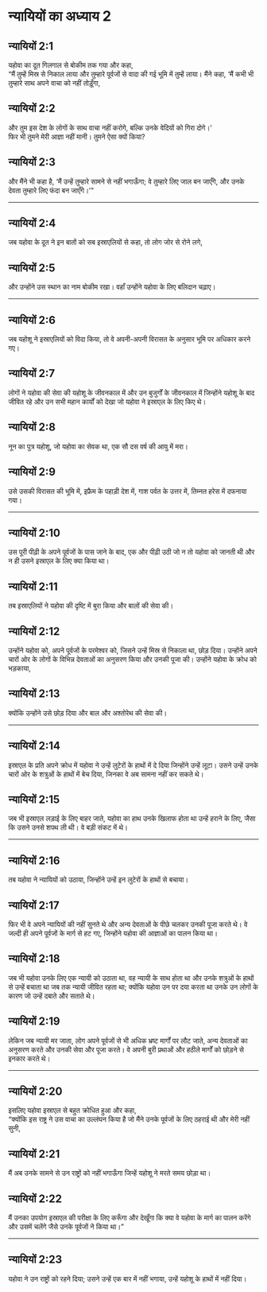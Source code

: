 # न्यायियों का अध्याय 2

## न्यायियों 2:1

यहोवा का दूत गिलगाल से बोकीम तक गया और कहा,  
“मैं तुम्हें मिस्र से निकाल लाया और तुम्हारे पूर्वजों से वादा की गई भूमि में तुम्हें लाया। मैंने कहा, ‘मैं कभी भी तुम्हारे साथ अपने वाचा को नहीं तोड़ूँगा,

## न्यायियों 2:2

और तुम इस देश के लोगों के साथ वाचा नहीं करोगे, बल्कि उनके वेदियों को गिरा दोगे।’  
फिर भी तुमने मेरी आज्ञा नहीं मानी। तुमने ऐसा क्यों किया?

## न्यायियों 2:3

और मैंने भी कहा है, ‘मैं उन्हें तुम्हारे सामने से नहीं भगाऊँगा; वे तुम्हारे लिए जाल बन जाएँगे, और उनके देवता तुम्हारे लिए फंदा बन जाएँगे।’”

---

## न्यायियों 2:4

जब यहोवा के दूत ने इन बातों को सब इस्राएलियों से कहा, तो लोग जोर से रोने लगे,

## न्यायियों 2:5

और उन्होंने उस स्थान का नाम बोकीम रखा। वहाँ उन्होंने यहोवा के लिए बलिदान चढ़ाए।

---

## न्यायियों 2:6

जब यहोशू ने इस्राएलियों को विदा किया, तो वे अपनी-अपनी विरासत के अनुसार भूमि पर अधिकार करने गए।

## न्यायियों 2:7

लोगों ने यहोवा की सेवा की यहोशू के जीवनकाल में और उन बुजुर्गों के जीवनकाल में जिन्होंने यहोशू के बाद जीवित रहे और उन सभी महान कार्यों को देखा जो यहोवा ने इस्राएल के लिए किए थे।

## न्यायियों 2:8

नून का पुत्र यहोशू, जो यहोवा का सेवक था, एक सौ दस वर्ष की आयु में मरा।

## न्यायियों 2:9

उसे उसकी विरासत की भूमि में, इफ्रैम के पहाड़ी देश में, गाश पर्वत के उत्तर में, तिम्नत हरेस में दफनाया गया।

---

## न्यायियों 2:10

उस पूरी पीढ़ी के अपने पूर्वजों के पास जाने के बाद, एक और पीढ़ी उठी जो न तो यहोवा को जानती थी और न ही उसने इस्राएल के लिए क्या किया था।

## न्यायियों 2:11

तब इस्राएलियों ने यहोवा की दृष्टि में बुरा किया और बालों की सेवा की।

## न्यायियों 2:12

उन्होंने यहोवा को, अपने पूर्वजों के परमेश्वर को, जिसने उन्हें मिस्र से निकाला था, छोड़ दिया। उन्होंने अपने चारों ओर के लोगों के विभिन्न देवताओं का अनुसरण किया और उनकी पूजा की। उन्होंने यहोवा के क्रोध को भड़काया,

## न्यायियों 2:13

क्योंकि उन्होंने उसे छोड़ दिया और बाल और अश्तोरेथ की सेवा की।

---

## न्यायियों 2:14

इस्राएल के प्रति अपने क्रोध में यहोवा ने उन्हें लुटेरों के हाथों में दे दिया जिन्होंने उन्हें लूटा। उसने उन्हें उनके चारों ओर के शत्रुओं के हाथों में बेच दिया, जिनका वे अब सामना नहीं कर सकते थे।

## न्यायियों 2:15

जब भी इस्राएल लड़ाई के लिए बाहर जाते, यहोवा का हाथ उनके खिलाफ होता था उन्हें हराने के लिए, जैसा कि उसने उनसे शपथ ली थी। वे बड़ी संकट में थे।

---

## न्यायियों 2:16

तब यहोवा ने न्यायियों को उठाया, जिन्होंने उन्हें इन लुटेरों के हाथों से बचाया।

## न्यायियों 2:17

फिर भी वे अपने न्यायियों की नहीं सुनते थे और अन्य देवताओं के पीछे चलकर उनकी पूजा करते थे। वे जल्दी ही अपने पूर्वजों के मार्ग से हट गए, जिन्होंने यहोवा की आज्ञाओं का पालन किया था।

## न्यायियों 2:18

जब भी यहोवा उनके लिए एक न्यायी को उठाता था, वह न्यायी के साथ होता था और उनके शत्रुओं के हाथों से उन्हें बचाता था जब तक न्यायी जीवित रहता था; क्योंकि यहोवा उन पर दया करता था उनके उन लोगों के कारण जो उन्हें दबाते और सताते थे।

## न्यायियों 2:19

लेकिन जब न्यायी मर जाता, लोग अपने पूर्वजों से भी अधिक भ्रष्ट मार्गों पर लौट जाते, अन्य देवताओं का अनुसरण करते और उनकी सेवा और पूजा करते। वे अपनी बुरी प्रथाओं और हठीले मार्गों को छोड़ने से इनकार करते थे।

---

## न्यायियों 2:20

इसलिए यहोवा इस्राएल से बहुत क्रोधित हुआ और कहा,  
“क्योंकि इस राष्ट्र ने उस वाचा का उल्लंघन किया है जो मैंने उनके पूर्वजों के लिए ठहराई थी और मेरी नहीं सुनी,

## न्यायियों 2:21

मैं अब उनके सामने से उन राष्ट्रों को नहीं भगाऊँगा जिन्हें यहोशू ने मरते समय छोड़ा था।

## न्यायियों 2:22

मैं उनका उपयोग इस्राएल की परीक्षा के लिए करूँगा और देखूँगा कि क्या वे यहोवा के मार्ग का पालन करेंगे और उसमें चलेंगे जैसे उनके पूर्वजों ने किया था।”

---

## न्यायियों 2:23

यहोवा ने उन राष्ट्रों को रहने दिया; उसने उन्हें एक बार में नहीं भगाया, उन्हें यहोशू के हाथों में नहीं दिया।
